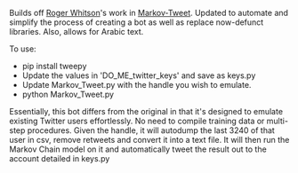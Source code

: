 Builds off [Roger Whitson](https://github.com/rogerwhitson/Markov-Tweet)'s work in [Markov-Tweet](https://github.com/rogerwhitson/Markov-Tweet). Updated to automate and simplify the process of creating a bot as well as replace now-defunct libraries. Also, allows for Arabic text.

To use:
* pip install tweepy
* Update the values in 'DO_ME_twitter_keys' and save as keys.py
* Update Markov_Tweet.py with the handle you wish to emulate.
* python Markov_Tweet.py 


Essentially, this bot differs from the original in that it's designed to emulate existing Twitter users effortlessly. No need to compile training data or multi-step procedures. Given the handle, it will autodump the last 3240 of that user in csv, remove retweets and convert it into a text file. It will then run the Markov Chain model on it and automatically tweet the result out to the account detailed in keys.py
